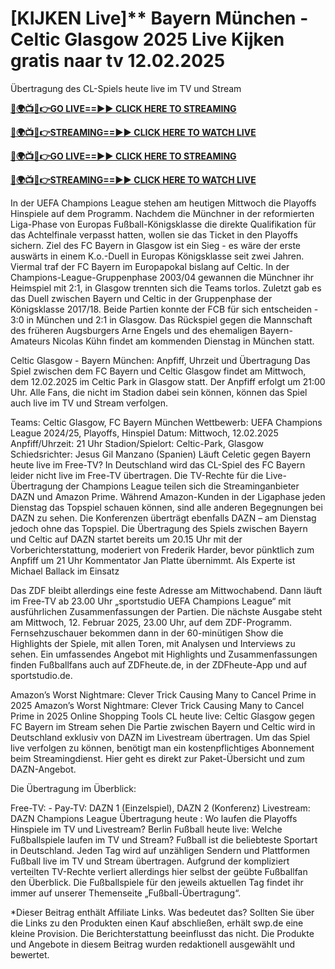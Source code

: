 # [KIJKEN Live]** Bayern München - Celtic Glasgow 2025 Live Kijken gratis naar tv 12.02.2025

Übertragung des CL-Spiels heute live im TV und Stream

**[🔴🌍📺📱👉GO LIVE==►► CLICK HERE TO STREAMING](https://tinyurl.com/4dwhr6d4)**

**[🔴🌍📺📱👉STREAMING==►► CLICK HERE TO WATCH LIVE](https://tinyurl.com/4dwhr6d4)**

**[🔴🌍📺📱👉GO LIVE==►► CLICK HERE TO STREAMING](https://tinyurl.com/4dwhr6d4)**

**[🔴🌍📺📱👉STREAMING==►► CLICK HERE TO WATCH LIVE](https://tinyurl.com/4dwhr6d4)**

In der UEFA Champions League stehen am heutigen Mittwoch die Playoffs Hinspiele auf dem Programm. Nachdem die Münchner in der reformierten Liga-Phase von Europas Fußball-Königsklasse die direkte Qualifikation für das Achtelfinale verpasst hatten, wollen sie das Ticket in den Playoffs sichern. Ziel des FC Bayern in Glasgow ist ein Sieg - es wäre der erste auswärts in einem K.o.-Duell in Europas Königsklasse seit zwei Jahren. Viermal traf der FC Bayern im Europapokal bislang auf Celtic. In der Champions-League-Gruppenphase 2003/04 gewannen die Münchner ihr Heimspiel mit 2:1, in Glasgow trennten sich die Teams torlos. Zuletzt gab es das Duell zwischen Bayern und Celtic in der Gruppenphase der Königsklasse 2017/18. Beide Partien konnte der FCB für sich entscheiden - 3:0 in München und 2:1 in Glasgow. Das Rückspiel gegen die Mannschaft des früheren Augsburgers Arne Engels und des ehemaligen Bayern-Amateurs Nicolas Kühn findet am kommenden Dienstag in München statt.

Celtic Glasgow - Bayern München: Anpfiff, Uhrzeit und Übertragung
Das Spiel zwischen dem FC Bayern und Celtic Glasgow findet am Mittwoch, dem 12.02.2025 im Celtic Park in Glasgow statt. Der Anpfiff erfolgt um 21:00 Uhr. Alle Fans, die nicht im Stadion dabei sein können, können das Spiel auch live im TV und Stream verfolgen.

Teams: Celtic Glasgow, FC Bayern München
Wettbewerb: UEFA Champions League 2024/25, Playoffs, Hinspiel
Datum: Mittwoch, 12.02.2025
Anpfiff/Uhrzeit: 21 Uhr
Stadion/Spielort: Celtic-Park, Glasgow
Schiedsrichter: Jesus Gil Manzano (Spanien)
Läuft Celetic gegen Bayern heute live im Free-TV?
In Deutschland wird das CL-Spiel des FC Bayern leider nicht live im Free-TV übertragen. Die TV-Rechte für die Live-Übertragung der Champions League teilen sich die Streaminganbieter DAZN und Amazon Prime. Während Amazon-Kunden in der Ligaphase jeden Dienstag das Topspiel schauen können, sind alle anderen Begegnungen bei DAZN zu sehen. Die Konferenzen überträgt ebenfalls DAZN – am Dienstag jedoch ohne das Topspiel. Die Übertragung des Spiels zwischen Bayern und Celtic auf DAZN startet bereits um 20.15 Uhr mit der Vorberichterstattung, moderiert von Frederik Harder, bevor pünktlich zum Anpfiff um 21 Uhr Kommentator Jan Platte übernimmt. Als Experte ist Michael Ballack im Einsatz

Das ZDF bleibt allerdings eine feste Adresse am Mittwochabend. Dann läuft im Free-TV ab 23.00 Uhr „sportstudio UEFA Champions League“ mit ausführlichen Zusammenfassungen der Partien. Die nächste Ausgabe steht am Mittwoch, 12. Februar 2025, 23.00 Uhr, auf dem ZDF-Programm. Fernsehzuschauer bekommen dann in der 60-minütigen Show die Highlights der Spiele, mit allen Toren, mit Analysen und Interviews zu sehen. Ein umfassendes Angebot mit Highlights und Zusammenfassungen finden Fußballfans auch auf ZDFheute.de, in der ZDFheute-App und auf sportstudio.de.

Amazon’s Worst Nightmare: Clever Trick Causing Many to Cancel Prime in 2025
Amazon’s Worst Nightmare: Clever Trick Causing Many to Cancel Prime in 2025
Online Shopping Tools
CL heute live: Celtic Glasgow gegen FC Bayern im Stream sehen
Die Partie zwischen Bayern und Celtic wird in Deutschland exklusiv von DAZN im Livestream übertragen. Um das Spiel live verfolgen zu können, benötigt man ein kostenpflichtiges Abonnement beim Streamingdienst. Hier geht es direkt zur Paket-Übersicht und zum DAZN-Angebot.

Die Übertragung im Überblick:

Free-TV: -
Pay-TV: DAZN 1 (Einzelspiel), DAZN 2 (Konferenz)
Livestream: DAZN
Champions League Übertragung heute
:
Wo laufen die Playoffs Hinspiele im TV und Livestream?
Berlin
Fußball heute live: Welche Fußballspiele laufen im TV und Stream?
Fußball ist die beliebteste Sportart in Deutschland. Jeden Tag wird auf unzähligen Sendern und Plattformen Fußball live im TV und Stream übertragen. Aufgrund der kompliziert verteilten TV-Rechte verliert allerdings hier selbst der geübte Fußballfan den Überblick. Die Fußballspiele für den jeweils aktuellen Tag findet ihr immer auf unserer Themenseite „Fußball-Übertragung“.

*Dieser Beitrag enthält Affiliate Links. Was bedeutet das? Sollten Sie über die Links zu den Produkten einen Kauf abschließen, erhält swp.de eine kleine Provision. Die Berichterstattung beeinflusst das nicht. Die Produkte und Angebote in diesem Beitrag wurden redaktionell ausgewählt und bewertet.
